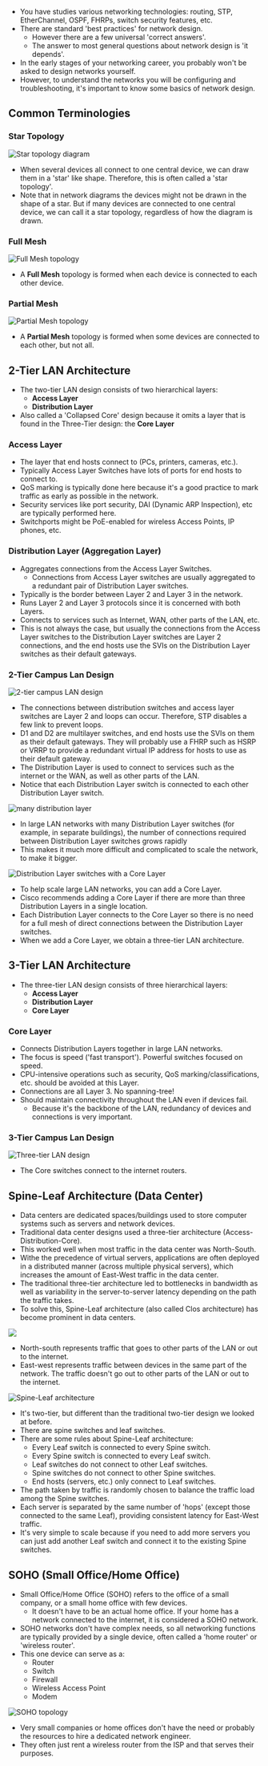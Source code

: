 * You have studies various networking technologies: routing, STP, EtherChannel, OSPF, FHRPs, switch security features, etc.
* There are standard 'best practices' for network design.
	* However there are a few universal 'correct answers'.
	* The answer to most general questions about network design is 'it depends'.
* In the early stages of your networking career, you probably won't be asked to design networks yourself.
* However, to understand the networks you will be configuring and troubleshooting, it's important to know some basics of network design.
## Common Terminologies
### Star Topology
![Star topology diagram](./img3/star-topology.png)
* When several devices all connect to one central device, we can draw them in a 'star' like shape. Therefore, this is often called a 'star topology'.
* Note that in network diagrams the devices might not be drawn in the shape of a star. But if many devices are connected to one central device, we can call it a star topology, regardless of how the diagram is drawn.
### Full Mesh
![Full Mesh topology](./img3/full-mesh-topology.png)
* A **Full Mesh** topology is formed when each device is connected to each other device.
### Partial Mesh
![Partial Mesh topology](./img3/partial-mesh-topology.png)
* A **Partial Mesh** topology is formed when some devices are connected to each other, but not all.
## 2-Tier LAN Architecture
* The two-tier LAN design consists of two hierarchical layers:
	* **Access Layer**
	* **Distribution Layer**
* Also called a 'Collapsed Core' design because it omits a layer that is found in the Three-Tier design: the **Core Layer**
### Access Layer
* The layer that end hosts connect to (PCs, printers, cameras, etc.).
* Typically Access Layer Switches have lots of ports for end hosts to connect to.
* QoS marking is typically done here because it's a good practice to mark traffic as early as possible in the network.
* Security services like port security, DAI (Dynamic ARP Inspection), etc are typically performed here.
* Switchports might be PoE-enabled for wireless Access Points, IP phones, etc.
### Distribution Layer (Aggregation Layer)
* Aggregates connections from the Access Layer Switches.
	* Connections from Access Layer switches are usually aggregated to a redundant pair of Distribution Layer switches.
* Typically is the border between Layer 2 and Layer 3 in the network. 
* Runs Layer 2 and Layer 3 protocols since it is concerned with both Layers.
* Connects to services such as Internet, WAN, other parts of the LAN, etc.
* This is not always the case, but usually the connections from the Access Layer switches to the Distribution Layer switches are Layer 2 connections, and the end hosts use the SVIs on the Distribution Layer switches as their default gateways.
### 2-Tier Campus Lan Design
![2-tier campus LAN design](./img3/two-tier-campus-lan-design.png)
* The connections between distribution switches and access layer switches are Layer 2 and loops can occur. Therefore, STP disables a few link to prevent loops.
* D1 and D2 are multilayer switches, and end hosts use the SVIs on them as their default gateways. They will probably use a FHRP such as HSRP or VRRP to provide a redundant virtual IP address for hosts to use as their default gateway.
* The Distribution Layer is used to connect to services such as the internet or the WAN, as well as other parts of the LAN.
* Notice that each Distribution Layer switch is connected to each other Distribution Layer switch.

![many distribution layer](./img3/many-distribution-layer.png)
* In large LAN networks with many Distribution Layer switches (for example, in separate buildings), the number of connections required between Distribution Layer switches grows rapidly
* This makes it much more difficult and complicated to scale the network, to make it bigger.

![Distribution Layer switches with a Core Layer](./img3/distribution-layer-switches-with-core-layer.png)
* To help scale large LAN networks, you can add a Core Layer.
* Cisco recommends adding a Core Layer if there are more than three Distribution Layers in a single location.
* Each Distribution Layer connects to the Core Layer so there is no need for a full mesh of direct connections between the Distribution Layer switches.
* When we add a Core Layer, we obtain a three-tier LAN architecture.
## 3-Tier LAN Architecture
* The three-tier LAN design consists of three hierarchical layers:
	* **Access Layer**
	* **Distribution Layer**
	* **Core Layer**
### Core Layer
* Connects Distribution Layers together in large LAN networks.
* The focus is speed ('fast transport'). Powerful switches focused on speed.
* CPU-intensive operations such as security, QoS marking/classifications, etc. should be avoided at this Layer.
* Connections are all Layer 3. No spanning-tree!
* Should maintain connectivity throughout the LAN even if devices fail.
	* Because it's the backbone of the LAN, redundancy of devices and connections is very important.
### 3-Tier Campus Lan Design
![Three-tier LAN design](./img3/three-tier-lan-design.png)
* The Core switches connect to the internet routers.
## Spine-Leaf Architecture (Data Center)
* Data centers are dedicated spaces/buildings used to store computer systems such as servers and network devices.
* Traditional data center designs used a three-tier architecture (Access-Distribution-Core).
* This worked well when most traffic in the data center was North-South.
* Withe the precedence of virtual servers, applications are often deployed in a distributed manner (across multiple physical servers), which increases the amount of East-West traffic in the data center.
* The traditional three-tier architecture led to bottlenecks in bandwidth as well as variability in the server-to-server latency depending on the path the traffic takes.
* To solve this, Spine-Leaf architecture (also called Clos architecture) has become prominent in data centers.

![](./img3/north-south-east-west.png)
* North-south represents traffic that goes to other parts of the LAN or out to the internet.
* East-west represents traffic between devices in the same part of the network. The traffic doesn't go out to other parts of the LAN or out to the internet.


![Spine-Leaf architecture](./img3/spine-leaf-architecture.png)
* It's two-tier, but different than the traditional two-tier design we looked at before.
* There are spine switches and leaf switches.
* There are some rules about Spine-Leaf architecture:
	* Every Leaf switch is connected to every Spine switch.
	* Every Spine switch is connected to every Leaf switch.
	* Leaf switches do not connect to other Leaf switches.
	* Spine switches do not connect to other Spine switches.
	* End hosts (servers, etc.) only connect to Leaf switches.
* The path taken by traffic is randomly chosen to balance the traffic load among the Spine switches.
* Each server is separated by the same number of 'hops' (except those connected to the same Leaf), providing consistent latency for East-West traffic.
* It's very simple to scale because if you need to add more servers you can just add another Leaf switch and connect it to the existing Spine switches.
## SOHO (Small Office/Home Office)
* Small Office/Home Office (SOHO) refers to the office of a small company, or a small home office with few devices.
	* It doesn't have to be an actual home office. If your home has a network connected to the internet, it is considered a SOHO network.
* SOHO networks don't have complex needs, so all networking functions are typically provided by a single device, often called a 'home router' or 'wireless router'.
* This one device can serve as a:
	* Router
	* Switch
	* Firewall
	* Wireless Access Point
	* Modem

![SOHO topology](./img3/SOHO-topology.png)
* Very small companies or home offices don't have the need or probably the resources to hire a dedicated network engineer.
* They often just rent a wireless router from the ISP and that serves their purposes.